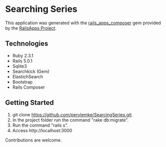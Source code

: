 Searching Series
================

This application was generated with the [rails_apps_composer](https://github.com/RailsApps/rails_apps_composer) gem
provided by the [RailsApps Project](http://railsapps.github.io/).

Technologies
-------------
- Ruby 2.3.1
- Rails 5.0.1
- Sqlite3
- Searchkick (Gem)
- ElastichSearch
- Bootstrap
- Rails Composer

Getting Started
---------------

1. git clone https://github.com/perylemke/SearcingSeries.git.
2. In the project folder run the command "rake db:migrate".
3. Run the command "rails s".
4. Access http://localhost:3000

Contributions are welcome.
